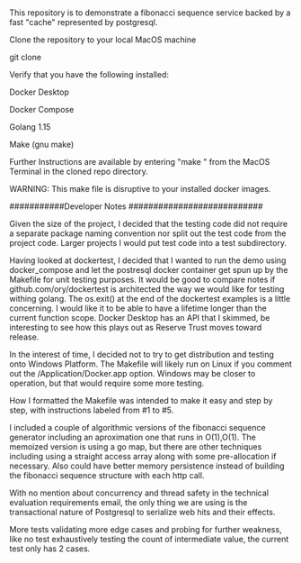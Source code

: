 # 
This repository is to demonstrate a fibonacci sequence service backed by a fast "cache" represented by postgresql.

Clone the repository to your local MacOS machine

git clone 

Verify that you have the following installed:

Docker Desktop

Docker Compose

Golang 1.15

Make (gnu make)


Further Instructions are available by entering "make <enter>" from the MacOS Terminal in the cloned repo directory.

WARNING:  This make file is disruptive to your installed docker images.  

###########Developer Notes ###########################

Given the size of the project, I decided that the testing code did not require a separate package naming convention
nor split out the test code from the project code.  Larger projects I would put test code into a test subdirectory.

Having looked at dockertest, I decided that I wanted to run the demo using docker_compose and let the postresql docker container get spun up by the Makefile for unit testing purposes.  It would be good to compare notes if github.com/ory/dockertest is architected the way we would like for testing withing golang.  The os.exit() at the end of the dockertest examples is a little concerning.  I would like it to be able to have a lifetime longer than the current function scope.  Docker Desktop has an API that I skimmed, be interesting to see how this plays out as Reserve Trust moves toward release.

In the interest of time, I decided not to try to get distribution and testing onto Windows Platform.  The Makefile will likely run on Linux if you comment out the /Application/Docker.app option.  Windows may be closer to operation, but that would require some more testing.

How I formatted the Makefile was intended to make it easy and step by step, with instructions labeled from #1 to #5.

I included a couple of algorithmic versions of the fibonacci sequence generator including an aproximation one that
runs in O(1),O(1).  The memoized version is using a go map, but there are other techniques including using a straight access array along with some pre-allocation if necessary.  Also could have better memory persistence instead of building the fibonacci sequence structure with each http call.

With no mention about concurrency and thread safety in the technical evaluation requirements email, the only 
thing we are using is the transactional nature of Postgresql to serialize web hits and their effects.

More tests validating more edge cases and probing for further weakness, like no test exhaustively testing the count of intermediate value, the current test only has 2 cases.








